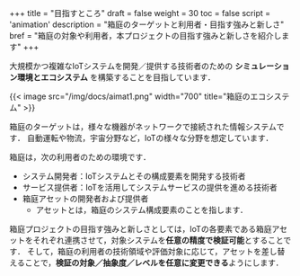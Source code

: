 +++
title = "目指すところ"
draft = false
weight = 30
toc = false
script = 'animation'
description = "箱庭のターゲットと利用者・目指す強みと新しさ"
bref = "箱庭の対象や利用者，本プロジェクトの目指す強みと新しさを紹介します"
+++

大規模かつ複雑なIoTシステムを開発／提供する技術者のための **シミュレーション環境とエコシステム** を構築することを目指しています．

{{< image src="/img/docs/aimat1.png" width="700" title="箱庭のエコシステム" >}}

箱庭のターゲットは，様々な機器がネットワークで接続された情報システムです．
自動運転や物流，宇宙分野など，IoTの様々な分野を想定しています．

箱庭は，次の利用者のための環境です．
- システム開発者：IoTシステムとその構成要素を開発する技術者
- サービス提供者：IoTを活用してシステムサービスの提供を進める技術者
- 箱庭アセットの開発者および提供者
  - アセットとは，箱庭のシステム構成要素のことを指します．

箱庭プロジェクトの目指す強みと新しさとしては，IoTの各要素である箱庭アセットをそれぞれ連携させて，対象システムを**任意の精度で検証可能**とすることです．
そして，箱庭の利用者の技術領域や評価対象に応じて，アセットを差し替えることで，**検証の対象／抽象度／レベルを任意に変更できる**ようにします．
